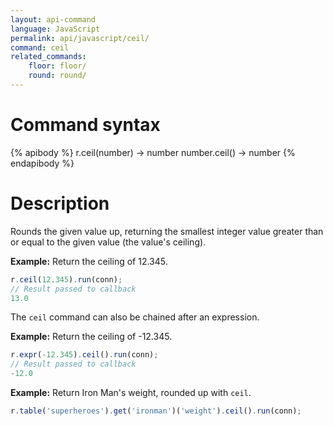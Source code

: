 ```yaml
---
layout: api-command
language: JavaScript
permalink: api/javascript/ceil/
command: ceil
related_commands:
    floor: floor/
    round: round/
---
```

# Command syntax #

{% apibody %}
r.ceil(number) &rarr; number
number.ceil() &rarr; number
{% endapibody %}

# Description #

Rounds the given value up, returning the smallest integer value greater than or equal to the given value (the value's ceiling).

__Example:__ Return the ceiling of 12.345.

```js
r.ceil(12.345).run(conn);
// Result passed to callback
13.0
```

The `ceil` command can also be chained after an expression.

__Example:__ Return the ceiling of -12.345.

```js
r.expr(-12.345).ceil().run(conn);
// Result passed to callback
-12.0
```

__Example:__ Return Iron Man's weight, rounded up with `ceil`.

```js
r.table('superheroes').get('ironman')('weight').ceil().run(conn);
```
